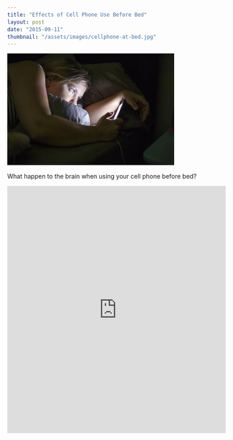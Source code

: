 ```yaml
---
title: "Effects of Cell Phone Use Before Bed"
layout: post
date: "2015-09-11"
thumbnail: "/assets/images/cellphone-at-bed.jpg"
---
```

![Post Thumbnail](/assets/images/cellphone-at-bed.jpg)

What happen to the brain when using your cell phone before bed?
<!--more-->

<iframe src="https://docs.google.com/presentation/d/1ww_tCYLC4AcQXHz6-Gghm4jv8zZKEqDgtMbJNKDepKc/embed?start=false&loop=false&delayms=3000" frameborder="0" width="100%" height="569" allowfullscreen="true" mozallowfullscreen="true" webkitallowfullscreen="true"></iframe>
